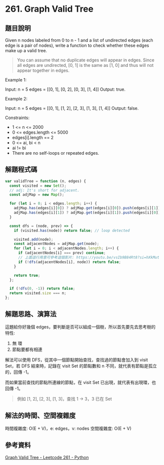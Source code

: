 # 261. Graph Valid Tree

## 題目說明

Given n nodes labeled from 0 to n - 1 and a list of undirected edges (each edge is a pair of nodes), write a function to check whether these edges make up a valid tree.

> You can assume that no duplicate edges will appear in edges. Since all edges are undirected, [0, 1] is the same as [1, 0] and thus will not appear together in edges.

Example 1:

Input: n = 5 edges = [[0, 1], [0, 2], [0, 3], [1, 4]]
Output: true.

Example 2:

Input: n = 5 edges = [[0, 1], [1, 2], [2, 3], [1, 3], [1, 4]]
Output: false.

Constraints:

- 1 <= n <= 2000
- 0 <= edges.length <= 5000
- edges[i].length == 2
- 0 <= ai, bi < n
- ai != bi
- There are no self-loops or repeated edges.

## 解題程式碼

```javascript
var validTree = function (n, edges) {
  const visited = new Set();
  // adj: It's short for adjacent.
  const adjMap = new Map();

  for (let i = 0; i < edges.length; i++) {
    adjMap.has(edges[i][0]) ? adjMap.get(edges[i][0]).push(edges[i][1]) : adjMap.set(edges[i][0], [edges[i][1]]);
    adjMap.has(edges[i][1]) ? adjMap.get(edges[i][1]).push(edges[i][0]) : adjMap.set(edges[i][1], [edges[i][0]]);
  }

  const dfs = (node, prev) => {
    if (visited.has(node)) return false; // loop detected

    visited.add(node);
    const adjacentNodes = adjMap.get(node);
    for (let i = 0; i < adjacentNodes.length; i++) {
      if (adjacentNodes[i] === prev) continue;
      // 上面這行用意可參考這個影片: https://youtu.be/vsIb9B84Rt8?si=hXkMutgad4MIx9O-&t=369
      if (!dfs(adjacentNodes[i], node)) return false;
    }

    return true;
  };

  if (!dfs(0, -1)) return false;
  return visited.size === n;
};
```

## 解題思路、演算法

這題給你好幾個 edges，要判斷是否可以組成一個樹，所以首先要先去思考樹的特性:

1. 無 環
2. 節點要都有相連

解法可以使用 DFS，從其中一個節點開始查找，查找過的節點會加入到 visit Set，若 DFS 結束時，記錄在 visit Set 的節點數和 n 不同，就代表有節點是孤立的，回傳 -1。

而如果當前查找的節點所連線的節點，在 visit Set 已出現，就代表有出現環，也回傳 -1。

> 例如 [1, 2], [2, 3], [1, 3]，查找 1 -> 3，3 已在 Set

## 解法的時間、空間複雜度

時間複雜度: O(E + V)，e: edges，v: nodes
空間複雜度: O(E + V)

## 參考資料

[Graph Valid Tree - Leetcode 261 - Python](https://youtu.be/bXsUuownnoQ)

